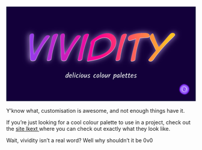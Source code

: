 [![Vividity](.assets/vividity-title.png)](https://sup2point0.github.io/vividity)

Y’know what, customisation is awesome, and not enough things have it.

If you’re just looking for a cool colour palette to use in a project, check out the [site lkext ](https://sup2point0.github.io/vividity) where you can check out exactly what they look like.

Wait, vividity isn’t a real word? Well why shouldn’t it be 0v0
